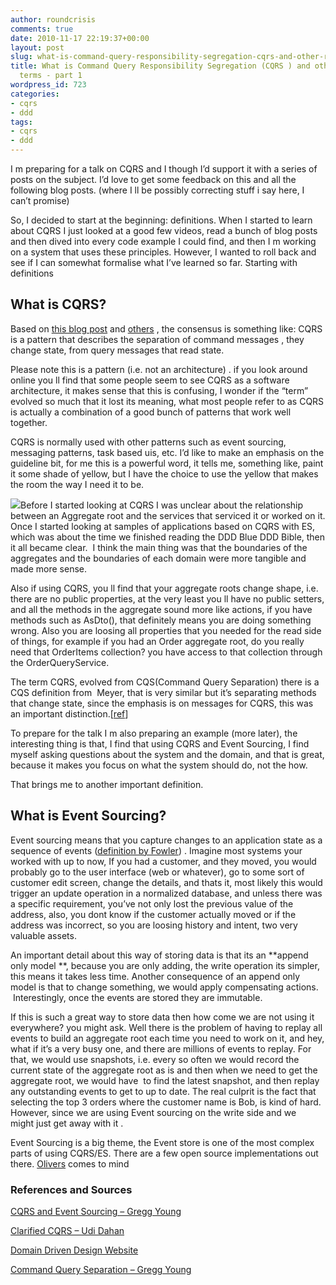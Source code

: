 ```yaml
---
author: roundcrisis
comments: true
date: 2010-11-17 22:19:37+00:00
layout: post
slug: what-is-command-query-responsibility-segregation-cqrs-and-other-related-terms-part-1
title: What is Command Query Responsibility Segregation (CQRS ) and other related
  terms - part 1
wordpress_id: 723
categories:
- cqrs
- ddd
tags:
- cqrs
- ddd
---
```


I m preparing for a talk on CQRS and I though I’d support it with a series of posts on the subject. I’d love to get some feedback on this and all the following blog posts. (where I ll be possibly correcting stuff i say here, I can’t promise)

So, I decided to start at the beginning: definitions. When I started to learn about CQRS I just looked at a good few videos, read a bunch of blog posts and then dived into every code example I could find, and then I m working on a system that uses these principles. However, I wanted to roll back and see if I can somewhat formalise what I’ve learned so far. Starting with definitions


## What is CQRS?


Based on [this blog post](http://codebetter.com/blogs/gregyoung/archive/2010/02/16/cqrs-task-based-uis-event-sourcing-agh.aspx) and [others](http://codebetter.com/blogs/gregyoung/archive/2009/08/13/command-query-separation.aspx) , the consensus is something like: CQRS is a pattern that describes the separation of command messages , they change state, from query messages that read state.

Please note this is a pattern (i.e. not an architecture) . if you look around online you ll find that some people seem to see CQRS as a software architecture, it makes sense that this is confusing, I wonder if the “term” evolved so much that it lost its meaning, what most people refer to as CQRS is actually a combination of a good bunch of patterns that work well together.

CQRS is normally used with other patterns such as event sourcing, messaging patterns, task based uis, etc. I’d like to make an emphasis on the guideline bit, for me this is a powerful word, it tells me, something like, paint it some shade of yellow, but I have the choice to use the yellow that makes the room the way I need it to be.

[![](http://farm4.static.flickr.com/3068/3072942016_48ed5f0cac.jpg)](http://domaindrivendesign.org/books3#DDD)Before I started looking at CQRS I was unclear about the relationship between an Aggregate root and the services that serviced it or worked on it. Once I started looking at samples of applications based on CQRS with ES, which was about the time we finished reading the DDD Blue DDD Bible, then it all became clear.  I think the main thing was that the boundaries of the aggregates and the boundaries of each domain were more tangible and made more sense.

Also if using CQRS, you ll find that your aggregate roots change shape, i.e. there are no public properties, at the very least you ll have no public setters, and all the methods in the aggregate sound more like actions, if you have methods such as AsDto(), that definitely means you are doing something wrong. Also you are loosing all properties that you needed for the read side of things, for example if you had an Order aggregate root, do you really need that OrderItems collection? you have access to that collection through the OrderQueryService.

The term CQRS, evolved from CQS(Command Query Separation) there is a CQS definition from  Meyer, that is very similar but it’s separating methods that change state, since the emphasis is on messages for CQRS, this was an important distinction.[[ref](http://codebetter.com/blogs/gregyoung/archive/2009/08/13/command-query-separation.aspx)]

To prepare for the talk I m also preparing an example (more later), the interesting thing is that, I find that using CQRS and Event Sourcing, I find myself asking questions about the system and the domain, and that is great, because it makes you focus on what the system should do, not the how.

That brings me to another important definition.


## What is Event Sourcing?


Event sourcing means that you capture changes to an application state as a sequence of events ([definition by Fowler](http://martinfowler.com/eaaDev/EventSourcing.html)) . Imagine most systems your worked with up to now, If you had a customer, and they moved, you would probably go to the user interface (web or whatever), go to some sort of customer edit screen, change the details, and thats it, most likely this would trigger an update operation in a normalized database, and unless there was a specific requirement, you’ve not only lost the previous value of the address, also, you dont know if the customer actually moved or if the address was incorrect, so you are loosing history and intent, two very valuable assets.

An important detail about this way of storing data is that its an **append only model **, because you are only adding, the write operation its simpler, this means it takes less time. Another consequence of an append only model is that to change something, we would apply compensating actions.  Interestingly, once the events are stored they are immutable.

If this is such a great way to store data then how come we are not using it everywhere? you might ask. Well there is the problem of having to replay all events to build an aggregate root each time you need to work on it, and hey, what if it’s a very busy one, and there are millions of events to replay. For that, we would use snapshots, i.e. every so often we would record the current state of the aggregate root as is and then when we need to get the aggregate root, we would have  to find the latest snapshot, and then replay any outstanding events to get to up to date. The real culprit is the fact that selecting the top 3 orders where the customer name is Bob, is kind of hard. However, since we are using Event sourcing on the write side and we   might just get away with it .

Event Sourcing is a big theme, the Event store is one of the most complex parts of using CQRS/ES. There are a few open source implementations out there. [Olivers](http://jonathan-oliver.blogspot.com/2010/07/cqrs-event-store.html) comes to mind


### References and Sources


[CQRS and Event Sourcing – Gregg Young](http://codebetter.com/blogs/gregyoung/archive/2010/02/13/cqrs-and-event-sourcing.aspx)

[Clarified CQRS – Udi Dahan](http://www.udidahan.com/2009/12/09/clarified-cqrs/)

[Domain Driven Design Website](http://domaindrivendesign.org/)

[Command Query Separation – Gregg Young](http://codebetter.com/blogs/gregyoung/archive/2009/08/13/command-query-separation.aspx)
